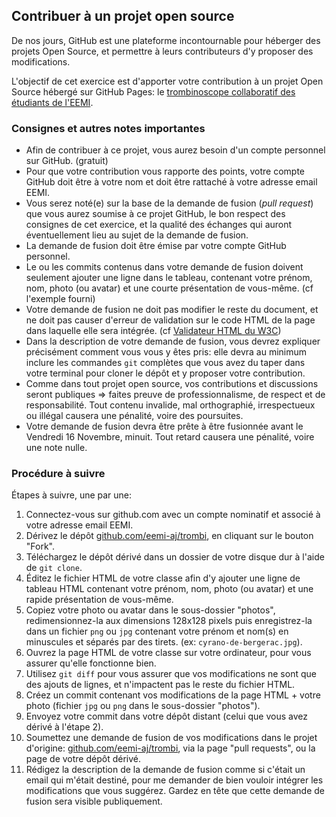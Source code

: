 ## Contribuer à un projet open source

De nos jours, GitHub est une plateforme incontournable pour héberger des projets Open Source, et permettre à leurs contributeurs d'y proposer des modifications.

L'objectif de cet exercice est d'apporter votre contribution à un projet Open Source hébergé sur GitHub Pages: le [trombinoscope collaboratif des étudiants de l'EEMI](https://github.com/eemi-aj/trombi).

### Consignes et autres notes importantes

- Afin de contribuer à ce projet, vous aurez besoin d'un compte personnel sur GitHub. (gratuit)
- Pour que votre contribution vous rapporte des points, votre compte GitHub doit être à votre nom et doit être rattaché à votre adresse email EEMI.
- Vous serez noté(e) sur la base de la demande de fusion (*pull request*) que vous aurez soumise à ce projet GitHub, le bon respect des consignes de cet exercice, et la qualité des échanges qui auront éventuellement lieu au sujet de la demande de fusion.
- La demande de fusion doit être émise par votre compte GitHub personnel.
- Le ou les commits contenus dans votre demande de fusion doivent seulement ajouter une ligne dans le tableau, contenant votre prénom, nom, photo (ou avatar) et une courte présentation de vous-même. (cf l'exemple fourni)
- Votre demande de fusion ne doit pas modifier le reste du document, et ne doit pas causer d'erreur de validation sur le code HTML de la page dans laquelle elle sera intégrée. (cf [Validateur HTML du W3C](https://validator.w3.org/#validate_by_input))
- Dans la description de votre demande de fusion, vous devrez expliquer précisément comment vous vous y êtes pris: elle devra au minimum inclure les commandes `git` complètes que vous avez du taper dans votre terminal pour cloner le dépôt et y proposer votre contribution.
- Comme dans tout projet open source, vos contributions et discussions seront publiques => faites preuve de professionnalisme, de respect et de responsabilité. Tout contenu invalide, mal orthographié, irrespectueux ou illégal causera une pénalité, voire des poursuites.
- Votre demande de fusion devra être prête à être fusionnée avant le Vendredi 16 Novembre, minuit. Tout retard causera une pénalité, voire une note nulle.

### Procédure à suivre

Étapes à suivre, une par une:

1. Connectez-vous sur github.com avec un compte nominatif et associé à votre adresse email EEMI.
1. Dérivez le dépôt [github.com/eemi-aj/trombi](https://github.com/eemi-aj/trombi), en cliquant sur le bouton "Fork".
1. Téléchargez le dépôt dérivé dans un dossier de votre disque dur à l'aide de `git clone`.
1. Éditez le fichier HTML de votre classe afin d'y ajouter une ligne de tableau HTML contenant votre prénom, nom, photo (ou avatar) et une rapide présentation de vous-même.
1. Copiez votre photo ou avatar dans le sous-dossier "photos", redimensionnez-la aux dimensions 128x128 pixels puis enregistrez-la dans un fichier `png` ou `jpg` contenant votre prénom et nom(s) en minuscules et séparés par des tirets. (ex: `cyrano-de-bergerac.jpg`).
1. Ouvrez la page HTML de votre classe sur votre ordinateur, pour vous assurer qu'elle fonctionne bien.
1. Utilisez `git diff` pour vous assurer que vos modifications ne sont que des ajouts de lignes, et n'impactent pas le reste du fichier HTML.
1. Créez un commit contenant vos modifications de la page HTML + votre photo (fichier `jpg` ou `png` dans le sous-dossier "photos").
1. Envoyez votre commit dans votre dépôt distant (celui que vous avez dérivé à l'étape 2).
1. Soumettez une demande de fusion de vos modifications dans le projet d'origine: [github.com/eemi-aj/trombi](https://github.com/eemi-aj/trombi), via la page "pull requests", ou la page de votre dépôt dérivé.
1. Rédigez la description de la demande de fusion comme si c'était un email qui m'était destiné, pour me demander de bien vouloir intégrer les modifications que vous suggérez. Gardez en tête que cette demande de fusion sera visible publiquement.

<!--

Spreadsheet utilisé pour évaluer les étudiants sur la base de leur PR: https://docs.google.com/spreadsheets/d/1GKUDq4HcVPyqLC1Zg_g8Um5dV_PABJGF1D-7NKOrmOg/edit#gid=0

Critères (12):
- Classroom: 1 point si l'URL de la pull request a été envoyé sur classroom. 0,5 si retard.
- git email: 1 point si l'adresse email EEMI de l'étudiant(e) a été trouvée dans au moins 1 commit
- clean commit: 1 points si le(s) message(s) de commit est/sont clair(s)
- good desc: 0,5 point si l'objectif de la pull request est clairement formulé en description + 0,5 point si la demande de fusion est formulée clairement et respectueusement
- git howto: 1 point si la mise en oeuvre est expliquée clairement et précisément.
- valid code: 1 point si le code HTML est 100% valide, sans erreur
- concise code: 1 point si la PR n'ajoute que le code nécéssaire sans impacter le reste du code.
- clean code: 1 point si le code de la PR est bien intenté et lisible.
- pro content: 1 point si la fiche étudiant(e) est écrite de manière professionelle, sans fautes d'orthographes.
- image: 1 point si la photo de l'étudiant(e) est inclue dans la PR	img
- naming: 1 point si le fichier et sa référence dans le code html respecte bien les conventions de nommage fournies dans l'énoncé.
- image 128x: 1 point si l'image a bien été retaillée aux dimensions 128x128 pixels.

-->
